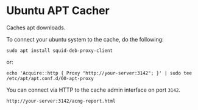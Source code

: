 Ubuntu APT Cacher
=================

Caches apt downloads.

To connect your ubuntu system to the cache, do the following:

	sudo apt install squid-deb-proxy-client

or:

	echo 'Acquire::http { Proxy "http://your-server:3142"; }' | sudo tee /etc/apt/apt.conf.d/00-apt-proxy

You can connect via HTTP to the cache admin interface on port `3142`.

    http://your-server:3142/acng-report.html

